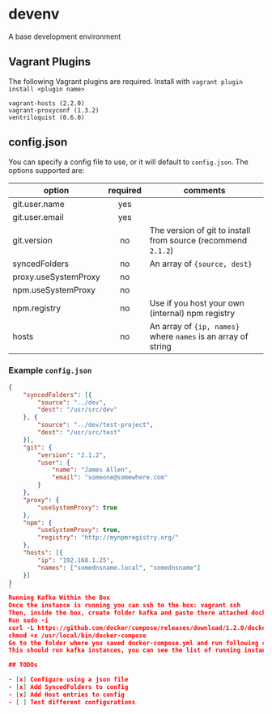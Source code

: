 # devenv

A base development environment

## Vagrant Plugins

The following Vagrant plugins are required. Install with `vagrant plugin install <plugin name>`

```
vagrant-hosts (2.2.0)
vagrant-proxyconf (1.3.2)
ventriloquist (0.6.0)     
```

## config.json

You can specify a config file to use, or it will default to `config.json`. The options supported are:

option               | required | comments
-------------------- |:--------:|---------
git.user.name        | yes      |  
git.user.email       | yes      |  
git.version          | no       | The version of git to install from source (recommend `2.1.2`)
syncedFolders        | no       | An array of `{source, dest}`
proxy.useSystemProxy | no       |
npm.useSystemProxy   | no       |
npm.registry         | no       | Use if you host your own (internal) npm registry
hosts                | no       | An array of `{ip, names}` where `names` is an array of string

### Example `config.json`

```json
{
    "syncedFolders": [{
        "source": "../dev",
        "dest": "/usr/src/dev"
    }, {
        "source": "../dev/test-project",
        "dest": "/usr/src/test"
    }],
    "git": {
        "version": "2.1.2",
        "user": {
            "name": "James Allen",
            "email": "someone@somewhere.com"
        }
    },
    "proxy": {
        "useSystemProxy": true
    },
    "npm": {
        "useSystemProxy": true,
        "registry": "http://mynpmregistry.org/"
    },
    "hosts": [{
        "ip": "192.168.1.25",
        "names": ["somednsname.local", "somednsname"]
    }]
}
`
Running Kafka Within the Box
Once the instance is running you can ssh to the box: vagrant ssh
Then, inside the box, create folder kafka and paste there attached docker-compose.yml
Run sudo -i
curl -L https://github.com/docker/compose/releases/download/1.2.0/docker-compose-`uname -s`-`uname -m` > /usr/local/bin/docker-compose
chmod +x /usr/local/bin/docker-compose
Go to the folder where you saved docker-compose.yml and run following command: docker-compose up -d
This should run kafka instances, you can see the list of running instances with following command: docker-compose ps``

## TODOs

- [x] Configure using a json file
- [x] Add SyncedFolders to config
- [x] Add Host entries to config
- [ ] Test different configurations


